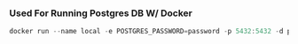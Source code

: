 ### Used For Running Postgres DB W/ Docker
```ps1
docker run --name local -e POSTGRES_PASSWORD=password -p 5432:5432 -d postgres
```